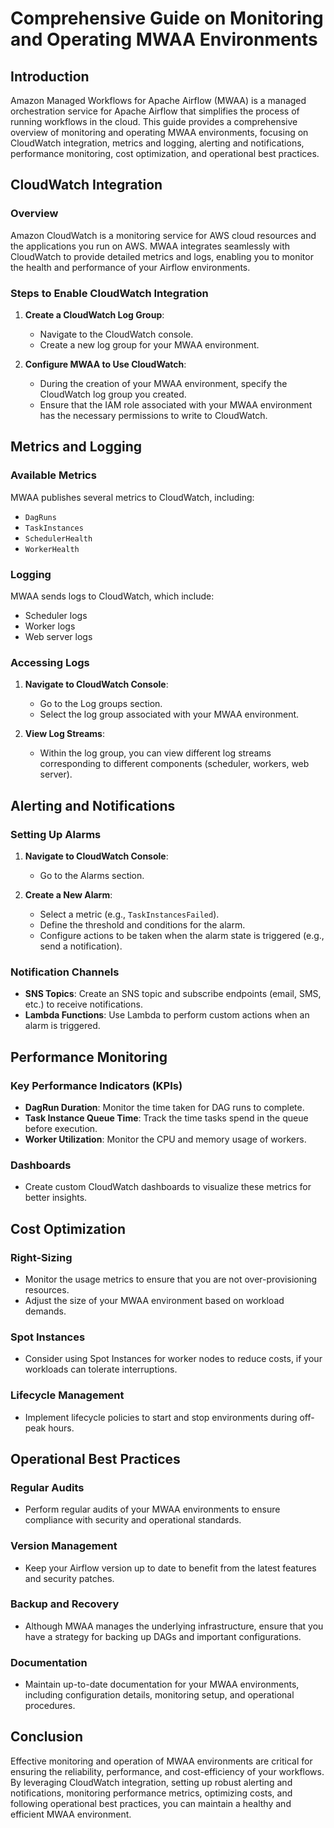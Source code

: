 # Comprehensive Guide on Monitoring and Operating MWAA Environments

## Introduction
Amazon Managed Workflows for Apache Airflow (MWAA) is a managed orchestration service for Apache Airflow that simplifies the process of running workflows in the cloud. This guide provides a comprehensive overview of monitoring and operating MWAA environments, focusing on CloudWatch integration, metrics and logging, alerting and notifications, performance monitoring, cost optimization, and operational best practices.

## CloudWatch Integration

### Overview
Amazon CloudWatch is a monitoring service for AWS cloud resources and the applications you run on AWS. MWAA integrates seamlessly with CloudWatch to provide detailed metrics and logs, enabling you to monitor the health and performance of your Airflow environments.

### Steps to Enable CloudWatch Integration
1. **Create a CloudWatch Log Group**:
   - Navigate to the CloudWatch console.
   - Create a new log group for your MWAA environment.
   
2. **Configure MWAA to Use CloudWatch**:
   - During the creation of your MWAA environment, specify the CloudWatch log group you created.
   - Ensure that the IAM role associated with your MWAA environment has the necessary permissions to write to CloudWatch.

## Metrics and Logging

### Available Metrics
MWAA publishes several metrics to CloudWatch, including:
- `DagRuns`
- `TaskInstances`
- `SchedulerHealth`
- `WorkerHealth`

### Logging
MWAA sends logs to CloudWatch, which include:
- Scheduler logs
- Worker logs
- Web server logs

### Accessing Logs
1. **Navigate to CloudWatch Console**:
   - Go to the Log groups section.
   - Select the log group associated with your MWAA environment.
   
2. **View Log Streams**:
   - Within the log group, you can view different log streams corresponding to different components (scheduler, workers, web server).

## Alerting and Notifications

### Setting Up Alarms
1. **Navigate to CloudWatch Console**:
   - Go to the Alarms section.
   
2. **Create a New Alarm**:
   - Select a metric (e.g., `TaskInstancesFailed`).
   - Define the threshold and conditions for the alarm.
   - Configure actions to be taken when the alarm state is triggered (e.g., send a notification).

### Notification Channels
- **SNS Topics**: Create an SNS topic and subscribe endpoints (email, SMS, etc.) to receive notifications.
- **Lambda Functions**: Use Lambda to perform custom actions when an alarm is triggered.

## Performance Monitoring

### Key Performance Indicators (KPIs)
- **DagRun Duration**: Monitor the time taken for DAG runs to complete.
- **Task Instance Queue Time**: Track the time tasks spend in the queue before execution.
- **Worker Utilization**: Monitor the CPU and memory usage of workers.

### Dashboards
- Create custom CloudWatch dashboards to visualize these metrics for better insights.

## Cost Optimization

### Right-Sizing
- Monitor the usage metrics to ensure that you are not over-provisioning resources.
- Adjust the size of your MWAA environment based on workload demands.

### Spot Instances
- Consider using Spot Instances for worker nodes to reduce costs, if your workloads can tolerate interruptions.

### Lifecycle Management
- Implement lifecycle policies to start and stop environments during off-peak hours.

## Operational Best Practices

### Regular Audits
- Perform regular audits of your MWAA environments to ensure compliance with security and operational standards.

### Version Management
- Keep your Airflow version up to date to benefit from the latest features and security patches.

### Backup and Recovery
- Although MWAA manages the underlying infrastructure, ensure that you have a strategy for backing up DAGs and important configurations.

### Documentation
- Maintain up-to-date documentation for your MWAA environments, including configuration details, monitoring setup, and operational procedures.

## Conclusion
Effective monitoring and operation of MWAA environments are critical for ensuring the reliability, performance, and cost-efficiency of your workflows. By leveraging CloudWatch integration, setting up robust alerting and notifications, monitoring performance metrics, optimizing costs, and following operational best practices, you can maintain a healthy and efficient MWAA environment.
